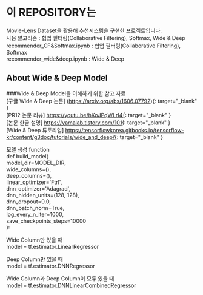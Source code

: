 # 이 REPOSITORY는
Movie-Lens Dataset을 활용해 추천시스템을 구현한 프로젝트입니다.  
사용 알고리즘 : 협업 필터링(Collaborative Filtering), Softmax, Wide & Deep  
recommender_CF&Softmax.ipynb : 협업 필터링(Collaborative Filtering), Softmax  
recommender_wide&deep.ipynb : Wide & Deep  

## About Wide & Deep Model
###Wide & Deep Model을 이해하기 위한 참고 자료  
[구글 Wide & Deep 논문] (https://arxiv.org/abs/1606.07792){: target="_blank" }  
[PR12 논문 리뷰] https://youtu.be/hKoJPqWLrI4{: target="_blank" }  
[논문 한글 설명] https://yamalab.tistory.com/101{: target="_blank" }  
[Wide & Deep 튜토리얼] https://tensorflowkorea.gitbooks.io/tensorflow-kr/content/g3doc/tutorials/wide_and_deep/{: target="_blank" }  

모델 생성 function  
    def build_model(  
        model_dir=MODEL_DIR,  
        wide_columns=(),  
        deep_columns=(),  
        linear_optimizer='Ftrl',  
        dnn_optimizer='Adagrad',  
        dnn_hidden_units=(128, 128),  
        dnn_dropout=0.0,  
        dnn_batch_norm=True,  
        log_every_n_iter=1000,  
        save_checkpoints_steps=10000  
    ):  


Wide Column만 있을 때  
    model = tf.estimator.LinearRegressor  

Deep Column만 있을 때  
    model = tf.estimator.DNNRegressor  

Wide Column과 Deep Column이 모두 있을 때  
    model = tf.estimator.DNNLinearCombinedRegressor  
